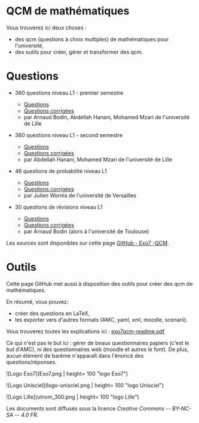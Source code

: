 
QCM de mathématiques
====================


Vous trouverez ici deux choses :

* des qcm (questions à choix multiples) de mathématiques pour l'université,
* des outils pour créer, gérer et transformer des qcm.


Questions
=========

* 360 questions niveau L1 - premier semestre
  - [Questions](https://github.com/exo7math/qcm-exo7/blob/master/questions-lille-1/qcm-lille-1.pdf)
  - [Questions corrigées](https://github.com/exo7math/qcm-exo7/blob/master/questions-lille-1/qcm-lille-1-correc.pdf)
  - par Arnaud Bodin, Abdellah Hanani, Mohamed Mzari de l'université de Lille

* 360 questions niveau L1 - second semestre
  - [Questions](https://github.com/exo7math/qcm-exo7/blob/master/questions-lille-2/qcm-lille-2.pdf)
  - [Questions corrigées](https://github.com/exo7math/qcm-exo7/blob/master/questions-lille-2/qcm-lille-2-correc.pdf)
  - par Abdellah Hanani, Mohamed Mzari de l'université de Lille

* 46 questions de probabilité niveau L1
  - [Questions](https://github.com/exo7math/qcm-exo7/blob/master/questions-probabilites-worms/qcm-worms.pdf)
  - [Questions corrigées](https://github.com/exo7math/qcm-exo7/blob/master/questions-probabilites-worms/qcm-worms-correc.pdf)
  - par Julien Worms de l'université de Versailles


* 30 questions de révisions niveau L1
  - [Questions](https://github.com/exo7math/qcm-exo7/blob/master/questions-arnaud/qcm-arnaud.pdf)
  - [Questions corrigées](https://github.com/exo7math/qcm-exo7/blob/master/questions-arnaud/qcm-arnaud-correc.pdf)
  - par Arnaud Bodin (alors à l'université de Toulouse)

Les sources sont disponibles sur cette page 
[GitHub - Exo7 -QCM](https://github.com/exo7math/qcm-exo7 "github.com/exo7math/qcm-exo7").



Outils
======

Cette page GitHub met aussi à disposition des outils pour créer des qcm de mathématiques.

En résumé, vous pouvez:
  * créer des questions en LaTeX,
  * les exporter vers d'autres formats (AMC, yaml, xml, moodle, scenarii).

Vous trouverez toutes les explications ici :
[exo7qcm-readme.pdf](https://github.com/exo7math/qcm-exo7/blob/master/exo7qcm-readme.pdf)

Ce qui n'est pas le but ici : gérer de beaux questionnaires papiers (c'est le but d'AMC), ni des questionnaires web (moodle et autres le font). De plus, aucun élément de barème n'apparaît dans l'énoncé des questions/réponses. 


![Logo Exo7](Exo7.png | height= 100 "logo Exo7")

![Logo Unisciel](logo-unisciel.png | height= 100 "logo Unisciel")

![Logo Lille](ulnom_300.png | height= 100 "logo Lille")

Les documents sont diffusés sous la licence *Creative Commons -- BY-NC-SA -- 4.0 FR*.


